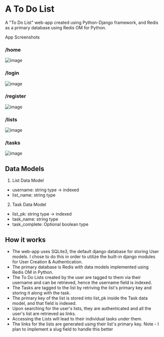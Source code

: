 # A To Do List

A "To Do List" web-app created using Python-Django framework, and Redis as a primary database using Redis OM for Python.

App Screenshots

### /home
![image](https://user-images.githubusercontent.com/43206308/187314705-8297d17d-59ef-4af6-8d36-6e0d68e5ab66.png)

### /login
![image](https://user-images.githubusercontent.com/43206308/187316578-b5efa3f7-65c5-4b46-b399-8e4b34b64e64.png)

### /register
![image](https://user-images.githubusercontent.com/43206308/187316659-fc40f4d5-e347-462e-b261-492d791af32d.png)

### /lists
![image](https://user-images.githubusercontent.com/43206308/187316817-b5d66005-5e2c-4d0d-8b50-bbc373dbff10.png)

### /tasks
![image](https://user-images.githubusercontent.com/43206308/187316895-82558e7d-e084-41ca-9ff5-f9867ba82c69.png)

## Data Models

1. List Data Model
  * username: string type -> indexed 
  * list_name: string type

2. Task Data Model
  * list_pk: string type -> indexed
  * task_name: string type
  * task_complete: Optional boolean type

## How it works

* The web-app uses SQLite3, the default django database for storing User models. I chose to do this in order to utilize the built-in django modules for User Creation & Authentication.
* The primary database is Redis with data models implemented using Redis OM in Python.
* The To Do Lists created by the user are tagged to them via their username and can be retrieved, hence the username field is indexed.
* The Tasks are tagged to the list by retriving the list's primary key and storing it along with the task.
* The primary key of the list is stored into list_pk inside the Task data model, and that field is indexed.
* Upon searching for the user's lists, they are authenticated and all the user's list are retrieved as links. 
* Accessing the Lists will lead to their individual tasks under them.
* The links for the lists are generated using their list's primary key.
Note - I plan to implement a slug field to handle this better
